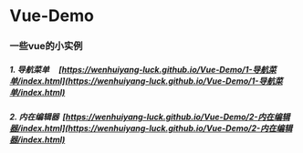 # Vue-Demo
### 一些vue的小实例

##### 1. 导航菜单          [https://wenhuiyang-luck.github.io/Vue-Demo/1-导航菜单/index.html](https://wenhuiyang-luck.github.io/Vue-Demo/1-导航菜单/index.html)

##### 2. 内在编辑器  [https://wenhuiyang-luck.github.io/Vue-Demo/2-内在编辑器/index.html](https://wenhuiyang-luck.github.io/Vue-Demo/2-内在编辑器/index.html)

